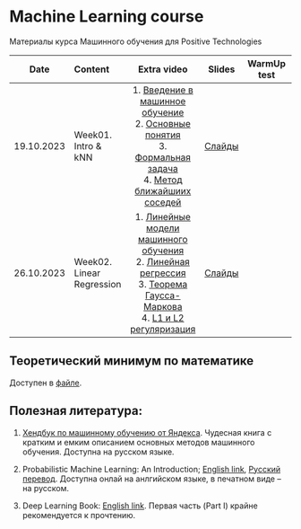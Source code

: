 # Machine Learning course

  

Материалы курса Машинного обучения для Positive Technologies


| Date | Content | Extra video | Slides | WarmUp test | Comments |
|:------:|:-----------------------|:----------------------------:|:------------:|:-----------------------:|:----------------------:|
| 19.10.2023 | Week01. Intro & kNN| 1. [Введение в машинное обучение](https://www.youtube.com/watch?v=4wBEb5AHaXQ)<br>2. [Основные понятия](https://www.youtube.com/watch?v=iOKM50P4_OA)<br>3. [Формальная задача](https://www.youtube.com/watch?v=zKBv_7ifIpY)<br>4. [Метод ближайшиих соседей](https://www.youtube.com/watch?v=dKRomMplMdA) | [Слайды](week0_01_intro/lect001_knn_intro.pdf) | | | 
| 26.10.2023 | Week02. Linear Regression| 1. [Линейные модели машинного обучения](https://www.youtube.com/watch?v=mRgPp_BeODQ)<br>2. [Линейная регрессия](https://www.youtube.com/watch?v=opdB7ePcPHU)<br>3. [Теорема Гаусса-Маркова](https://www.youtube.com/watch?v=C5MkZVEHoII)<br>4. [L1 и L2 регуляризация](https://www.youtube.com/watch?v=P0RQyTO0V58) | [Слайды](week0_02_linear_reg/lect002_linear_regression.pdf) | |

## Теоретический минимум по математике

Доступен в [файле](./prerequisites.md).

  

## Полезная литература:

1. [Хендбук по машинному обучению от Яндекса](https://academy.yandex.ru/dataschool/book). Чудесная книга с кратким и емким описанием основных методов машинного обучения. Доступна на русском языке.

2. Probabilistic Machine Learning: An Introduction; [English link](https://probml.github.io/pml-book/book1.html), [Русский перевод](https://dmkpress.com/catalog/computer/data/978-5-93700-119-1/). Доступна онлай на анлгийском языке, в печатном виде – на русском.

3. Deep Learning Book: [English link](https://www.deeplearningbook.org/). Первая часть (Part I) крайне рекомендуется к прочтению.